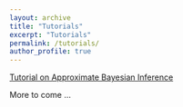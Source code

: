 ```yaml
---
layout: archive
title: "Tutorials"
excerpt: "Tutorials"
permalink: /tutorials/
author_profile: true
---
```


[Tutorial on Approximate Bayesian Inference](Bayesian_Inference/bayesian_inference.md)

More to come ...